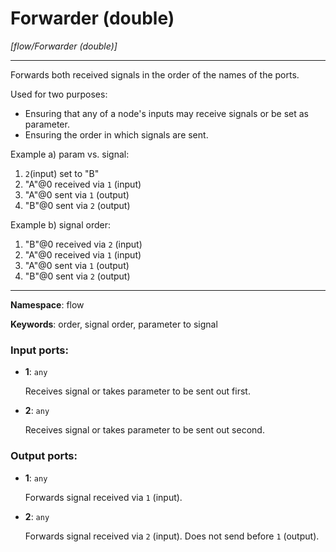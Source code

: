 # Forwarder (double)

_[flow/Forwarder (double)]_

---

Forwards both received signals in the order of the names of the ports.

Used for two purposes:
* Ensuring that any of a node's inputs may receive signals or be set as parameter.
* Ensuring the order in which signals are sent.

Example a) param vs. signal:
1. `2`(input) set to "B"
2. "A"@0 received via `1` (input)
3. "A"@0 sent via `1` (output)
4. "B"@0 sent via `2` (output)

Example b) signal order:
1. "B"@0 received via `2` (input)
2. "A"@0 received via `1` (input)
3. "A"@0 sent via `1` (output)
4. "B"@0 sent via `2` (output)

---

__Namespace__: flow

__Keywords__: order, signal order, parameter to signal

### Input ports:

* __1__: ` any `

    Receives signal or takes parameter to be sent out first.


* __2__: ` any `

    Receives signal or takes parameter to be sent out second.

### Output ports:

* __1__: ` any `

    Forwards signal received via `1` (input).


* __2__: ` any `

    Forwards signal received via `2` (input). Does not send before `1` (output).

